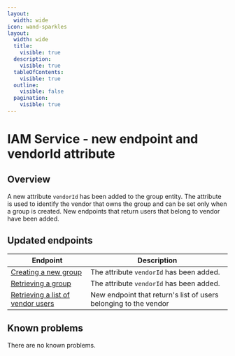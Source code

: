 ```yaml
---
layout:
  width: wide
icon: wand-sparkles
layout:
  width: wide 
  title:
    visible: true
  description:
    visible: true
  tableOfContents:
    visible: true
  outline:
    visible: false
  pagination:
    visible: true
---
```

# IAM Service - new endpoint and vendorId attribute

## Overview

A new attribute `vendorId` has been added to the group entity. The attribute is used to identify the vendor that owns the group and can be set only when a group is created.
New endpoints that return users that belong to vendor have been added.

## Updated endpoints

| Endpoint                                                                                                                                                                                                            | Description                                                      |
|---------------------------------------------------------------------------------------------------------------------------------------------------------------------------------------------------------------------|------------------------------------------------------------------|
| [Creating a new group](https://developer.emporix.io/api-references/api-guides/users-and-permissions/iam/api-reference/groups#post-iam-tenant-groups)                                                 | The attribute `vendorId` has been added.                         |
| [Retrieving a group](https://developer.emporix.io/api-references/api-guides/users-and-permissions/iam/api-reference/groups#get-iam-tenant-groups-groupid)                                            | The attribute `vendorId` has been added.                         |
| [Retrieving a list of vendor users](https://developer.emporix.io/api-references/api-guides/users-and-permissions/iam/api-reference/management-dashboard-users#get-iam-tenant-users-vendors-vendorid) | New endpoint that return's list of users belonging to the vendor |

## Known problems

There are no known problems.